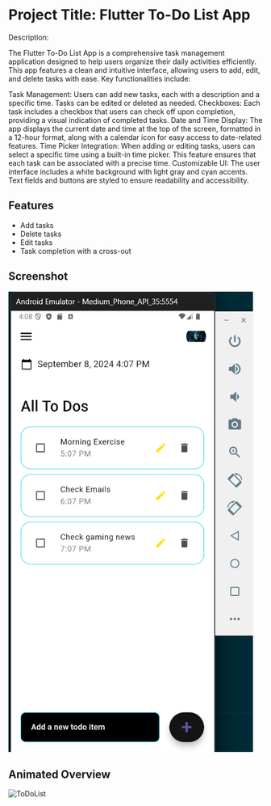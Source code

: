 # Project Title: Flutter To-Do List App

Description:

The Flutter To-Do List App is a comprehensive task management application designed to help users organize their daily activities efficiently. This app features a clean and intuitive interface, allowing users to add, edit, and delete tasks with ease. Key functionalities include:

Task Management: Users can add new tasks, each with a description and a specific time. Tasks can be edited or deleted as needed.
Checkboxes: Each task includes a checkbox that users can check off upon completion, providing a visual indication of completed tasks.
Date and Time Display: The app displays the current date and time at the top of the screen, formatted in a 12-hour format, along with a calendar icon for easy access to date-related features.
Time Picker Integration: When adding or editing tasks, users can select a specific time using a built-in time picker. This feature ensures that each task can be associated with a precise time.
Customizable UI: The user interface includes a white background with light gray and cyan accents. Text fields and buttons are styled to ensure readability and accessibility.

## Features
- Add tasks
- Delete tasks
- Edit tasks
- Task completion with a cross-out

## Screenshot
![Flutter todo app](assets/screenshots/GG.png)

## Animated Overview
![ToDoList](https://github.com/user-attachments/assets/99645087-2be0-4c52-8ed7-4a8cb6b96923)


